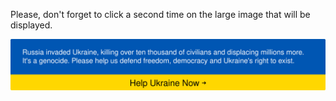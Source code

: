 
Please, don't forget to click a second time on the large image that will be displayed.

![SWUbanner](https://raw.githubusercontent.com/vshymanskyy/StandWithUkraine/main/banner2.svg)

<!---
Dri372/Dri372 is a ✨ special ✨ repository because its `README.md` (this file) appears on your GitHub profile.
You can click the Preview link to take a look at your changes.
--->
